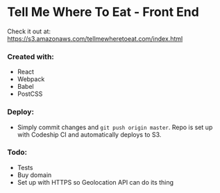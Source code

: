 # Tell Me Where To Eat - Front End

Check it out at: https://s3.amazonaws.com/tellmewheretoeat.com/index.html

### Created with:
- React
- Webpack
- Babel
- PostCSS

### Deploy:
- Simply commit changes and `git push origin master`. Repo is set up with Codeship CI and automatically deploys to S3.

### Todo:
- Tests
- Buy domain
- Set up with HTTPS so Geolocation API can do its thing
